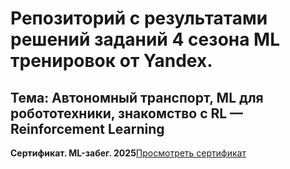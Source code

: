 # Репозиторий с результатами решений заданий 4 сезона ML тренировок от Yandex.

## Тема: Автономный транспорт, ML для робототехники, знакомство с RL — Reinforcement Learning

**Сертификат. ML-забег. 2025**[Просмотреть сертификат](cert_yandex.PDF)
